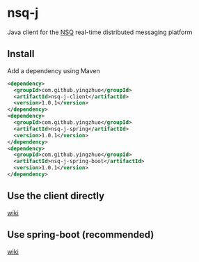 # nsq-j
Java client for the [NSQ](http://nsq.io) real-time distributed messaging platform

## Install

Add a dependency using Maven
```xml
<dependency>
  <groupId>com.github.yingzhuo</groupId>
  <artifactId>nsq-j-client</artifactId>
  <version>1.0.1</version>
</dependency>
<dependency>
  <groupId>com.github.yingzhuo</groupId>
  <artifactId>nsq-j-spring</artifactId>
  <version>1.0.1</version>
</dependency>
<dependency>
  <groupId>com.github.yingzhuo</groupId>
  <artifactId>nsq-j-spring-boot</artifactId>
  <version>1.0.1</version>
</dependency>
```

## Use the client directly

[wiki](.github/wiki-nsq-j-client.md)

## Use spring-boot (recommended)

[wiki](.github/wiki-nsq-j-springboot.md)

